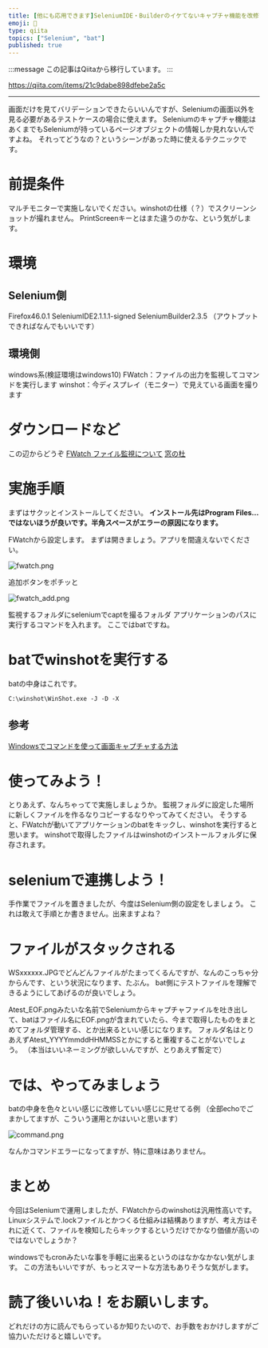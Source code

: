 ```yaml
---
title: [他にも応用できます]SeleniumIDE・Builderのイケてないキャプチャ機能を改修する
emoji: 📝
type: qiita
topics: ["Selenium", "bat"]
published: true
---
```


:::message
この記事はQiitaから移行しています。
:::

https://qiita.com/items/21c9dabe898dfebe2a5c

---


画面だけを見てバリデーションできたらいいんですが、Seleniumの画面以外を見る必要があるテストケースの場合に使えます。
Seleniumのキャプチャ機能はあくまでもSeleniumが持っているページオブジェクトの情報しか見れないんですよね。
それってどうなの？というシーンがあった時に使えるテクニックです。

# 前提条件
マルチモニターで実施しないでください。winshotの仕様（？）でスクリーンショットが撮れません。
PrintScreenキーとはまた違うのかな、という気がします。

# 環境
## Selenium側
Firefox46.0.1
SeleniumIDE2.1.1.1-signed
SeleniumBuilder2.3.5
（アウトプットできればなんでもいいです）

## 環境側
windows系(検証環境はwindows10)
FWatch：ファイルの出力を監視してコマンドを実行します
winshot：今ディスプレイ（モニター）で見えている画面を撮ります

# ダウンロードなど
この辺からどうぞ
[FWatch ファイル監視について](http://fwatch.osdn.jp/)
[窓の杜](http://forest.watch.impress.co.jp/library/software/winshot/)

# 実施手順
まずはサクッとインストールしてください。
**インストール先はProgram Files...ではないほうが良いです。半角スペースがエラーの原因になります。**

FWatchから設定します。
まずは開きましょう。アプリを間違えないでください。

![fwatch.png](https://qiita-image-store.s3.amazonaws.com/0/122800/97f70d99-cfa4-8059-5a92-c7f7d831c560.png)

追加ボタンをポチッと

![fwatch_add.png](https://qiita-image-store.s3.amazonaws.com/0/122800/3492390a-171f-981e-a0a8-1672d5609e02.png)

監視するフォルダにseleniumでcaptを撮るフォルダ
アプリケーションのパスに実行するコマンドを入れます。
ここではbatですね。

# batでwinshotを実行する
batの中身はこれです。

```
C:\winshot\WinShot.exe -J -D -X
```

## 参考
[Windowsでコマンドを使って画面キャプチャする方法](http://anosonote.hatenablog.com/entry/2015/07/13/205726)

# 使ってみよう！
とりあえず、なんちゃってで実施しましょうか。
監視フォルダに設定した場所に新しくファイルを作るなりコピーするなりやってみてください。
そうすると、FWatchが動いてアプリケーションのbatをキックし、winshotを実行すると思います。
winshotで取得したファイルはwinshotのインストールフォルダに保存されます。

# seleniumで連携しよう！
手作業でファイルを置きましたが、今度はSelenium側の設定をしましょう。
これは敢えて手順とか書きません。出来ますよね？

# ファイルがスタックされる
WSxxxxxx.JPGでどんどんファイルがたまってくるんですが、なんのこっちゃ分からんです、という状況になります、たぶん。
bat側にテストファイルを理解できるようにしてあげるのが良いでしょう。

Atest_EOF.pngみたいな名前でSeleniumからキャプチャファイルを吐き出して、batはファイル名にEOF.pngが含まれていたら、今まで取得したものをまとめてフォルダ管理する、とか出来るといい感じになります。
フォルダ名はとりあえずAtest_YYYYmmddHHMMSSとかにすると重複することがないでしょう。
（本当はいいネーミングが欲しいんですが、とりあえず暫定で）

# では、やってみましょう
batの中身を色々といい感じに改修していい感じに見せてる例
（全部echoでごまかしてますが、こういう運用とかはいいと思います）

![command.png](https://qiita-image-store.s3.amazonaws.com/0/122800/03e305ee-cbd9-c03b-e91f-0a13ca960665.png)

なんかコマンドエラーになってますが、特に意味はありません。

# まとめ
今回はSeleniumで運用しましたが、FWatchからのwinshotは汎用性高いです。
Linuxシステムで.lockファイルとかつくる仕組みは結構ありますが、考え方はそれに近くて、ファイルを検知したらキックするというだけでかなり価値が高いのではないでしょうか？

windowsでもcronみたいな事を手軽に出来るというのはなかなかない気がします。
この方法もいいですが、もっとスマートな方法もありそうな気がします。

# 読了後いいね！をお願いします。
どれだけの方に読んでもらっているか知りたいので、お手数をおかけしますがご協力いただけると嬉しいです。

